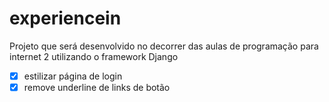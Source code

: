 # experiencein
Projeto que será desenvolvido no decorrer das aulas de programação para internet 2 utilizando o framework Django 

 - [x] estilizar página de login
 - [x] remove underline de links de botão
